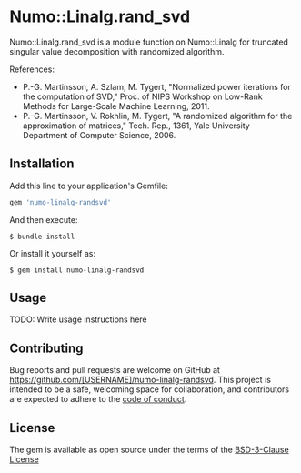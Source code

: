 # Numo::Linalg.rand_svd

Numo::Linalg.rand_svd is a module function on Numo::Linalg for truncated singular value decomposition with randomized algorithm.

References:

- P.-G. Martinsson, A. Szlam, M. Tygert, "Normalized power iterations for the computation of SVD," Proc. of NIPS Workshop on Low-Rank Methods for Large-Scale Machine Learning, 2011.
- P.-G. Martinsson, V. Rokhlin, M. Tygert, "A randomized algorithm for the approximation of matrices," Tech. Rep., 1361, Yale University Department of Computer Science, 2006.

## Installation

Add this line to your application's Gemfile:

```ruby
gem 'numo-linalg-randsvd'
```

And then execute:

    $ bundle install

Or install it yourself as:

    $ gem install numo-linalg-randsvd

## Usage

TODO: Write usage instructions here

## Contributing

Bug reports and pull requests are welcome on GitHub at https://github.com/[USERNAME]/numo-linalg-randsvd. This project is intended to be a safe, welcoming space for collaboration, and contributors are expected to adhere to the [code of conduct](https://github.com/[USERNAME]/numo-linalg-randsvd/blob/main/CODE_OF_CONDUCT.md).

## License

The gem is available as open source under the terms of the [BSD-3-Clause License](https://opensource.org/licenses/BSD-3-Clause)
